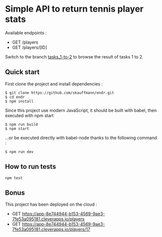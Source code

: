 # Simple API to return tennis player stats

Available endpoints :

- GET /players
- GET /players/[ID]

Switch to the branch [tasks_1-to-2](https://github.com/skauffmann/endr/tree/tasks_1_to_2) to browse the result of tasks 1 to 2.

## Quick start

First clone the project and install dependencies :

```
$ git clone https://github.com/skauffmann/endr.git
$ cd endr
$ npm install
```

Since this project use modern JavaScript, it should be built with babel, then executed with npm start

```
$ npm run build
$ npm start
```

...or be executed directly with babel-node thanks to the following command :

```
$ npm run dev
```

## How to run tests

```
npm test
```

## Bonus

This project has been deployed on the cloud :

- GET https://app-8e744944-b153-4569-9ae3-7fe53a095181.cleverapps.io/players
- GET https://app-8e744944-b153-4569-9ae3-7fe53a095181.cleverapps.io/players/17
